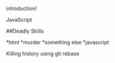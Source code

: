 introduction!

JavaScript


##Deadly Skills

*html
*murder
*something else
*javascript

Killing history using git rebase